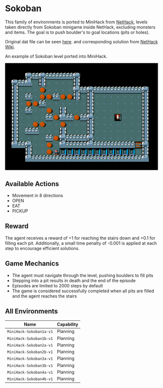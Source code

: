 # Sokoban

This family of environments is ported to MiniHack from [NetHack](https://github.com/heiner/nle), levels taken directly from Sokoban minigame inside NetHack, excluding monsters and items. The goal is to push boulder's to goal locations (pits or holes).

Original dat file can be seen [here](https://github.com/heiner/nle/blob/main/dat/sokoban.des).
and corresponding solution from [NetHack Wiki](https://nethackwiki.com/wiki/Sokoban).

An example of Sokoban level ported into MiniHack.

![](../imgs/sokoban3b.png)

## Available Actions
- Movement in 8 directions
- OPEN
- EAT
- PICKUP


## Reward

The agent receives a reward of +1 for reaching the stairs down and +0.1 for filling each pit. Additionally, a small time penalty of -0.001 is applied at each step to encourage efficient solutions.

## Game Mechanics
- The agent must navigate through the level, pushing boulders to fill pits
- Stepping into a pit results in death and the end of the episode
- Episodes are limited to 2000 steps by default
- The game is considered successfully completed when all pits are filled and the agent reaches the stairs


## All Environments

| Name                    | Capability |
| ----------------------- | ---------- |
| `MiniHack-Sokoban1a-v1` | Planning   |
| `MiniHack-Sokoban1b-v1` | Planning   |
| `MiniHack-Sokoban2a-v1` | Planning   |
| `MiniHack-Sokoban2b-v1` | Planning   |
| `MiniHack-Sokoban3a-v1` | Planning   |
| `MiniHack-Sokoban3b-v1` | Planning   |
| `MiniHack-Sokoban4a-v1` | Planning   |
| `MiniHack-Sokoban4b-v1` | Planning   |
